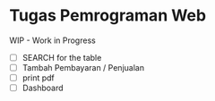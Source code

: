 # Tugas Pemrograman Web

WIP - Work in Progress
- [ ] SEARCH for the table
- [ ] Tambah Pembayaran / Penjualan
- [ ] print pdf
- [ ] Dashboard
